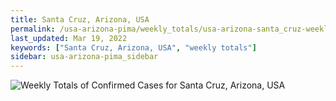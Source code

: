```yaml
---
title: Santa Cruz, Arizona, USA
permalink: /usa-arizona-pima/weekly_totals/usa-arizona-santa_cruz-weekly_totals.html
last_updated: Mar 19, 2022
keywords: ["Santa Cruz, Arizona, USA", "weekly totals"]
sidebar: usa-arizona-pima_sidebar
---
```


![Weekly Totals of Confirmed Cases for Santa Cruz, Arizona, USA](/covid_tracker/images/graphs/usa-arizona-santa_cruz-weekly_totals_graph.png)
